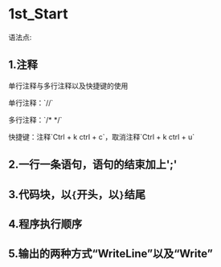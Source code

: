 # 1st_Start

<p>
    语法点:
</p>

## 1.注释
<p>
    单行注释与多行注释以及快捷键的使用
</p>
<p>单行注释：`//` </p>
<p>多行注释：`/* */` </p>
<p>快捷键：注释`Ctrl + k ctrl + c`，取消注释`Ctrl + k ctrl + u` </p>

## 2.一行一条语句，语句的结束加上';'

## 3.代码块，以`{`开头，以`}`结尾

## 4.程序执行顺序

## 5.输出的两种方式“WriteLine”以及“Write”